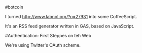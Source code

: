 #botcoin

I turned http://www.labnol.org/?p=27931 into some CoffeeScript.

It's an RSS feed generator written in GAS, based on JavaScript.

#Authentication: First Steppes on teh Web

We're using Twitter's OAuth scheme. 
